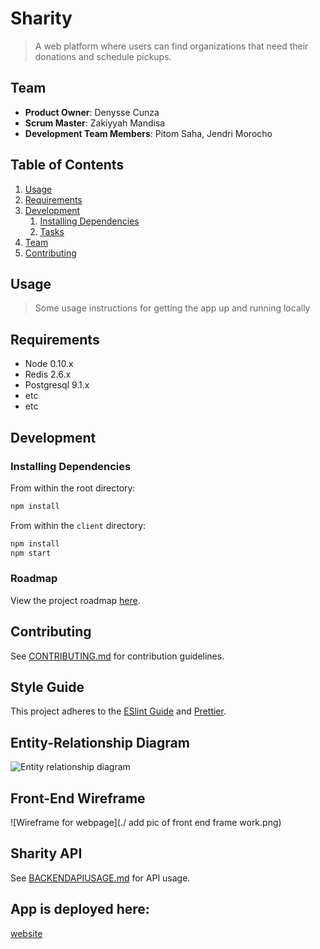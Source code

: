 # Sharity

> A web platform where users can find organizations that need their donations and schedule pickups.

## Team

  - __Product Owner__: Denysse Cunza
  - __Scrum Master__: Zakiyyah Mandisa
  - __Development Team Members__: Pitom Saha, Jendri Morocho

## Table of Contents

1. [Usage](#Usage)
1. [Requirements](#requirements)
1. [Development](#development)
    1. [Installing Dependencies](#installing-dependencies)
    1. [Tasks](#tasks)
1. [Team](#team)
1. [Contributing](#contributing)

## Usage

> Some usage instructions for getting the app up and running locally

## Requirements

- Node 0.10.x
- Redis 2.6.x
- Postgresql 9.1.x
- etc
- etc

## Development

### Installing Dependencies

From within the root directory:

```sh
npm install
```

From within the `client` directory:

```sh
npm install
npm start
```

### Roadmap

View the project roadmap [here](https://github.com/Tech-NYC/Sharity/projects).


## Contributing

See [CONTRIBUTING.md](CONTRIBUTING.md) for contribution guidelines.


## Style Guide

This project adheres to the [ESlint Guide](https://github.com/eslint/eslint) and [Prettier](https://github.com/prettier/prettier).


## Entity-Relationship Diagram

![Entity relationship diagram](https://i.imgur.com/dLV1tjN.png)


## Front-End Wireframe

![Wireframe for webpage](./ add pic of front end frame work.png)


## Sharity API

See [BACKENDAPIUSAGE.md](BACKENDAPIUSAGE.md) for API usage.

## App is deployed here:

[website](https://sharity-technyc.herokuapp.com/)
